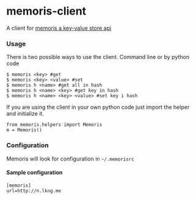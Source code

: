 memoris-client
==============

A client for [memoris a key-value store api](http://github.com/relekang/memoris)

### Usage
There is two possible ways to use the client. Command line or by python code

    $ memoris <key> #get
    $ memoris <key> <value> #set
    $ memoris h <name> #get all in hash
    $ memoris h <name> <key> #get key in hash
    $ memoris h <name> <key> <value> #set key i hash
    
If you are using the client in your own python code just import the helper and initialize it.

    from memoris.helpers import Memoris
    m = Memoris()

### Configuration
Memoris will look for configuration in `~/.memorisrc`

#### Sample configuration
    [memoris]
    url=http://n.lkng.me
